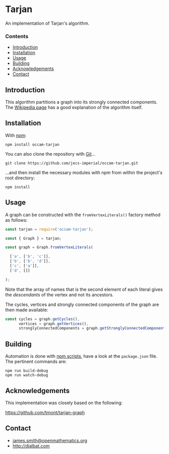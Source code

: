 # Tarjan

An implementation of Tarjan's algorithm.

### Contents

- [Introduction](#introduction)
- [Installation](#installation)
- [Usage](#usage)
- [Building](#building)
- [Acknowledgements](#acknowledgements)
- [Contact](#contact)

## Introduction

This algorithm partitions a graph into its strongly connected components. The [Wikipedia page](https://en.wikipedia.org/wiki/Tarjan%27s_strongly_connected_components_algorithm) has a good explanation of the algorithm itself.

## Installation

With [npm](https://www.npmjs.com/):

    npm install occam-tarjan

You can also clone the repository with [Git](https://git-scm.com/)...

    git clone https://github.com/jecs-imperial/occam-tarjan.git

...and then install the necessary modules with npm from within the project's root directory:

    npm install

## Usage

A graph can be constructed with the `fromVertexLiterals()` factory method as follows:

```js
const tarjan = require('occam-tarjan');

const { Graph } = tarjan;

const graph = Graph.fromVertexLiterals(

  ['a', ['b', 'c']],
  ['b', ['b', 'd']],
  ['c', ['a']],
  ['d', []]

);
```

Note that the array of names that is the second element of each literal gives the *descendants* of the vertex and not its ancestors.

The cycles, vertices and strongly connected components of the graph are then made available:

```js
const cycles = graph.getCycles(),
      vertices = graph.getVertices(),
      stronglyConnectedComponents = graph.getStronglyConnectedComponents();
```

## Building

Automation is done with [npm scripts](https://docs.npmjs.com/misc/scripts), have a look at the `package.json` file. The pertinent commands are:

    npm run build-debug
    npm run watch-debug

## Acknowledgements

This implementation was closely based on the following:

https://github.com/tmont/tarjan-graph

## Contact

* james.smith@openmathematics.org
* http://djalbat.com
